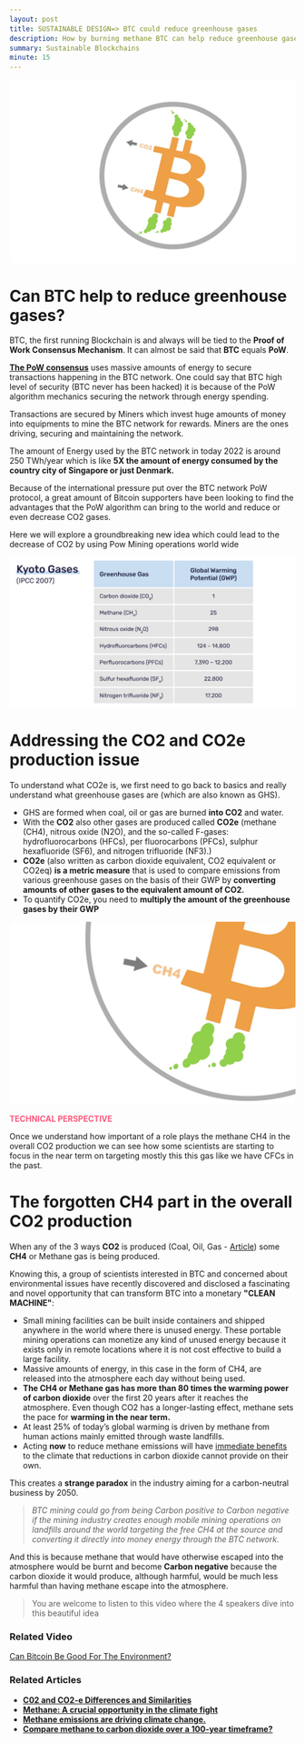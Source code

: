 ```yaml
---
layout: post
title: SUSTAINABLE DESIGN=> BTC could reduce greenhouse gases
description: How by burning methane BTC can help reduce greenhouse gases
summary: Sustainable Blockchains
minute: 15
---
```


![BTC-Intro](/assets/images/art/CH4/CH4.jpeg)

# Can BTC help to reduce greenhouse gases?

BTC, the first running Blockchain is and always will be tied to the **Proof of Work Consensus Mechanism**. It can almost be said that **BTC** equals **PoW**.

[**The PoW consensus**](https://www.investopedia.com/terms/p/proof-work.asp#:~:text=Proof%20of%20work%20(PoW)%20is,transactions%20and%20mining%20new%20tokens.) uses massive amounts of energy to secure transactions happening in the BTC network. One could say that BTC high level of security (BTC never has been hacked) it is because of the PoW algorithm mechanics securing the network through energy spending.

Transactions are secured by Miners which invest huge amounts of money into equipments to mine the BTC network for rewards. Miners are the ones driving, securing and maintaining the network. 

The amount of Energy used by the BTC network in today 2022 is around 250 TWh/year which is like **5X the amount of energy consumed by the country city of Singapore or just Denmark.**

Because of the international pressure put over the BTC network PoW protocol, a great amount of Bitcoin supporters have been looking to find the advantages that the PoW algorithm can bring to the world and reduce or even decrease CO2 gases. 

Here we will explore a groundbreaking new idea which could lead to the decrease of CO2 by using Pow Mining operations world wide

![Gases Table](/assets/images/art/CH4/table.png)

# Addressing the CO2 and CO2e production issue

To understand what CO2e is, we first need to go back to basics and really understand what greenhouse gases are (which are also known as GHS).

- GHS are formed when coal, oil or gas are burned **into CO2** and water.
- With the **CO2** also other gases are produced called **CO2e** (methane (CH4), nitrous oxide (N2O), and the so-called F-gases: hydrofluorocarbons (HFCs), per fluorocarbons (PFCs), sulphur hexafluoride (SF6), and nitrogen trifluoride (NF3).)
- **CO2e** (also written as carbon dioxide equivalent, CO2 equivalent or CO2eq) **is a metric measure**
that is used to compare emissions from various greenhouse gases on the basis of their GWP by **converting amounts of other gases to the equivalent amount of CO2.**
- To quantify CO2e, you need to **multiply the amount of the greenhouse gases by their GWP**

![BTC-Intro](/assets/images/art/CH4/CH4-2.jpeg)

<span style="color:#ff597d">__TECHNICAL PERSPECTIVE__</span>

Once we understand how important of a role plays the methane CH4 in the overall CO2 production we can see how some scientists are starting to focus in the near term on targeting mostly this this gas like we have CFCs in the past.

# The forgotten CH4 part in the overall CO2 production

When any of the 3 ways **CO2** is produced (Coal, Oil, Gas - [Article](https://www.coolerfuture.com/blog/co2e)) 
some **CH4** or Methane gas is being produced.

Knowing this, a group of scientists interested in BTC and concerned about environmental issues have recently discovered and disclosed a fascinating and novel opportunity that can transform BTC into a monetary **"CLEAN MACHINE"**:

- Small mining facilities can be built inside containers and shipped anywhere in the world where there is unused energy. These portable mining operations can monetize any kind of unused energy because it exists only in remote locations where it is not cost effective to build a large facility.
- Massive amounts of energy, in this case in the form of CH4, are released into the atmosphere each day without being used.
- **The CH4 or Methane gas has more than 80 times the warming power of carbon dioxide** over the first 20 years after it reaches the atmosphere. Even though CO2 has a longer-lasting effect, methane sets the pace for **warming in the near term.**
- At least 25% of today’s global warming is driven by methane from human actions mainly emitted through waste landfills.
- Acting **now** to reduce methane emissions will have [immediate benefits](https://climatesolutions.edf.org/) to the climate that reductions in carbon dioxide cannot provide on their own.

This creates a **strange paradox** in the industry aiming for a carbon-neutral business by 2050.

> *BTC mining could go from being Carbon positive to Carbon negative if the mining industry creates enough mobile mining operations on landfills around the world targeting the free CH4  at the source and converting it directly into money energy through the BTC network.*

And this is because methane that would have otherwise escaped into the atmosphere would be burnt and become **Carbon negative** because the carbon dioxide it would produce, although harmful, would be much less harmful than having methane escape into the atmosphere. 

> You are welcome to listen to this video where the 4 speakers dive into this beautiful idea

### Related Video

[Can Bitcoin Be Good For The Environment?](https://www.youtube.com/watch?v=5qS4qh9Mfes&t=1676s)

### Related Articles

- **[C02 and CO2-e Differences and Similarities](https://www.coolerfuture.com/blog/co2e)**
- **[Methane: A crucial opportunity in the climate fight](https://www.edf.org/climate/methane-crucial-opportunity-climate-fight)**
- **[Methane emissions are driving climate change.](https://www.unep.org/news-and-stories/story/methane-emissions-are-driving-climate-change-heres-how-reduce-them)**
- **[Compare methane to carbon dioxide over a 100-year timeframe?](https://climate.mit.edu/ask-mit/why-do-we-compare-methane-carbon-dioxide-over-100-year-timeframe-are-we-underrating)**

